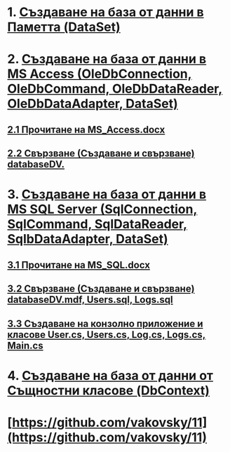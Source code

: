 # 1. [Създаване на база от данни в Паметта (DataSet)](https://github.com/vakovsky/11/tree/main/mem)
# 2. [Създаване на база от данни в MS Access (OleDbConnection, OleDbCommand, OleDbDataReader, OleDbDataAdapter, DataSet)](https://github.com/vakovsky/11/tree/main/access)
## [2.1 Прочитане на MS_Access.docx](https://github.com/vakovsky/11/tree/main/access)
## [2.2 Свързване (Създаване и свързване) databaseDV.](https://github.com/vakovsky/11/tree/main/access)
# 3. [Създаване на база от данни в MS SQL Server (SqlConnection, SqlCommand, SqlDataReader, SqlbDataAdapter, DataSet)](https://github.com/vakovsky/11/tree/main/mssql)
## [3.1 Прочитане на MS_SQL.docx](https://github.com/vakovsky/11/tree/main/mssql)
## [3.2 Свързване (Създаване и свързване) databaseDV.mdf, Users.sql, Logs.sql ]()
## [3.3 Създаване на конзолно приложение и класове User.cs, Users.cs, Log.cs, Logs.cs, Main.cs]()
# 4. [Създаване на база от данни от Същностни класове (DbContext)](https://github.com/vakovsky/11/tree/main/dbcontext)
# [https://github.com/vakovsky/11](https://github.com/vakovsky/11)
